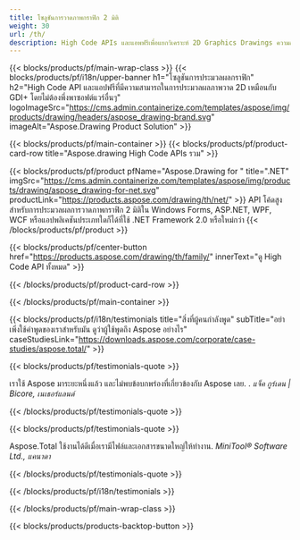 ```yaml
---
title: โซลูชันการวาดภาพกราฟิก 2 มิติ 
weight: 30
url: /th/
description: High Code APIs และแอพฟรีเพื่อแยกวิเคราะห์ 2D Graphics Drawings ความสามารถในการวาดเส้น เส้นโค้ง และตัวเลข ตลอดจนแปลงรูปภาพเป็นรูปแบบต่างๆ
---
```


{{< blocks/products/pf/main-wrap-class >}}
{{< blocks/products/pf/i18n/upper-banner h1="โซลูชันการประมวลผลกราฟิก" h2="High Code API และแอปฟรีที่มีความสามารถในการประมวลผลภาพวาด 2D เหมือนกับ GDI+ โดยไม่ต้องพึ่งพาซอฟต์แวร์อื่นๆ" logoImageSrc="https://cms.admin.containerize.com/templates/aspose/img/products/drawing/headers/aspose_drawing-brand.svg" imageAlt="Aspose.Drawing Product Solution" >}}

{{< blocks/products/pf/main-container >}}
{{< blocks/products/pf/product-card-row title="Aspose.drawing High Code APIs รวม" >}}

{{< blocks/products/pf/product pfName="Aspose.Drawing for " title=".NET" imgSrc="https://cms.admin.containerize.com/templates/aspose/img/products/drawing/aspose_drawing-for-net.svg" productLink="https://products.aspose.com/drawing/th/net/" >}}
API โค้ดสูงสำหรับการประมวลผลการวาดภาพกราฟิก 2 มิติใน Windows Forms, ASP.NET, WPF, WCF หรือแอปพลิเคชันประเภทใดก็ได้ที่ใช้ .NET Framework 2.0 หรือใหม่กว่า
{{< /blocks/products/pf/product >}}

{{< blocks/products/pf/center-button href="https://products.aspose.com/drawing/th/family/" innerText="ดู High Code API ทั้งหมด" >}}

{{< /blocks/products/pf/product-card-row >}}

{{< /blocks/products/pf/main-container >}}

{{< blocks/products/pf/i18n/testimonials title="สิ่งที่ผู้คนกำลังพูด" subTitle="อย่าเพิ่งใช้คำพูดของเราสำหรับมัน ดูว่าผู้ใช้พูดถึง Aspose อย่างไร" caseStudiesLink="https://downloads.aspose.com/corporate/case-studies/aspose.total/" >}}

{{< blocks/products/pf/testimonials-quote >}}
<p class="first">
 เราใช้ Aspose มาระยะหนึ่งแล้ว และไม่พบข้อบกพร่องที่เกี่ยวข้องกับ Aspose เลย. .
 <em>
  แจ็ค กูร์เดน | Bicore, เนเธอร์แลนด์
 </em>
</p>

{{< /blocks/products/pf/testimonials-quote >}}

{{< blocks/products/pf/testimonials-quote >}}
<p class="second">
 Aspose.Total ใช้งานได้ดีเมื่อเรามีไฟล์และเอกสารขนาดใหญ่ให้ทำงาน.
 <em>
  MiniTool® Software Ltd., แคนาดา
 </em>
</p>

{{< /blocks/products/pf/testimonials-quote >}}

{{< /blocks/products/pf/i18n/testimonials >}}

{{< /blocks/products/pf/main-wrap-class >}}

{{< blocks/products/products-backtop-button >}}
